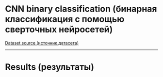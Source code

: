 # CNN binary classification (бинарная классификация с помощью сверточных нейросетей)
[Dataset source (источник датасета)](https://figshare.com/articles/dataset/VK_binary_classification/13712215)

---

# Results (результаты)
